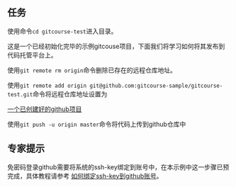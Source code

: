 
## 任务
使用命令`cd gitcourse-test`进入目录。

这是一个已经初始化完毕的示例gitcouse项目，下面我们将学习如何将其发布到代码托管平台上。

 使用` git remote rm origin `命令删除已存在的远程仓库地址。

 使用` git remote add origin git@github.com:gitcourse-sample/gitcourse-test.git `命令将远程仓库地址设置为
 
 [一个已创建好的github项目](https://github.com/gitcourse-sample/gitcourse-test)

使用` git push -u origin master `命令将代码上传到github仓库中

## 专家提示
免密码登录github需要将系统的ssh-key绑定到账号中，在本示例中这一步骤已预完成，具体教程请参考 [如何绑定ssh-key到github账号](https://www.cnblogs.com/wx1993/p/6646973.html)。